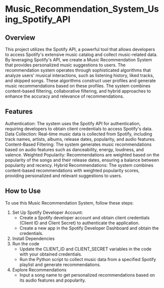 # Music_Recommendation_System_Using_Spotify_API
## Overview
This project utilizes the Spotify API, a powerful tool that allows developers to access Spotify's extensive music catalog and collect music-related data. By leveraging Spotify's API, we create a Music Recommendation System that provides personalized music suggestions to users.
The recommendation system operates through sophisticated algorithms that analyze users' musical interactions, such as listening history, liked tracks, and skipped songs. These algorithms construct user profiles and generate music recommendations based on these profiles. The system combines content-based filtering, collaborative filtering, and hybrid approaches to enhance the accuracy and relevance of recommendations.

## Features
Authentication: The system uses the Spotify API for authentication, requiring developers to obtain client credentials to access Spotify's data.
Data Collection: Real-time music data is collected from Spotify, including track names, artists, albums, release dates, popularity, and audio features.
Content-Based Filtering: The system generates music recommendations based on audio features such as danceability, energy, loudness, and valence.
Weighted Popularity: Recommendations are weighted based on the popularity of the songs and their release dates, ensuring a balance between popularity and recency.
Hybrid Recommendations: The system combines content-based recommendations with weighted popularity scores, providing personalized and relevant suggestions to users.

## How to Use
To use this Music Recommendation System, follow these steps:

1. Set Up Spotify Developer Account:
    * Create a Spotify developer account and obtain client credentials (Client ID and Client Secret) to authenticate the application.
    * Create a new app in the Spotify Developer Dashboard and obtain the credentials.
2. Install Dependencies
3. Run the code
    * Update the CLIENT_ID and CLIENT_SECRET variables in the code with your obtained credentials.
    * Run the Python script to collect music data from a specified Spotify playlist and generate recommendations.
4. Explore Recommendations
    * Input a song name to get personalized recommendations based on its audio features and popularity.

